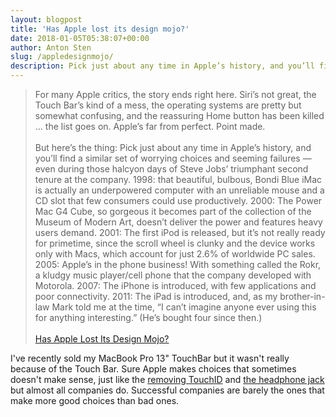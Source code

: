 ```yaml
---
layout: blogpost
title: 'Has Apple lost its design mojo?'
date: 2018-01-05T05:38:07+00:00
author: Anton Sten
slug: /appledesignmojo/
description: Pick just about any time in Apple’s history, and you’ll find a similar set of worrying choices and seeming failures — even during those halcyon days of Steve Jobs’ triumphant second tenure at the company.
---
```


>For many Apple critics, the story ends right here. Siri’s not great, the Touch Bar’s kind of a mess, the operating systems are pretty but somewhat confusing, and the reassuring Home button has been killed … the list goes on. Apple’s far from perfect. Point made.<br><br>But here’s the thing: Pick just about any time in Apple’s history, and you’ll find a similar set of worrying choices and seeming failures — even during those halcyon days of Steve Jobs’ triumphant second tenure at the company. 1998: that beautiful, bulbous, Bondi Blue iMac is actually an underpowered computer with an unreliable mouse and a CD slot that few consumers could use productively. 2000: The Power Mac G4 Cube, so gorgeous it becomes part of the collection of the Museum of Modern Art, doesn’t deliver the power and features heavy users demand. 2001: The first iPod is released, but it’s not really ready for primetime, since the scroll wheel is clunky and the device works only with Macs, which account for just 2.6% of worldwide PC sales. 2005: Apple’s in the phone business! With something called the Rokr, a kludgy music player/cell phone that the company developed with Motorola. 2007: The iPhone is introduced, with few applications and poor connectivity. 2011: The iPad is introduced, and, as my brother-in-law Mark told me at the time, “I can’t imagine anyone ever using this for anything interesting.” (He’s bought four since then.)<br><br>
[Has Apple Lost Its Design Mojo?](http://fortune.com/2017/12/22/apple-products-design/)

I've recently sold my MacBook Pro 13" TouchBar but it wasn't really because of the Touch Bar. Sure Apple makes choices that sometimes doesn't make sense, just like the [removing TouchID](/appledesign/) and [the headphone jack](/apple/) but almost all companies do. Successful companies are barely the ones that make more good choices than bad ones. 
